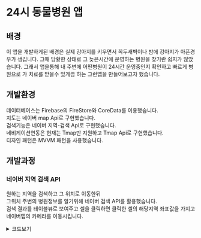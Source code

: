 # 24시 동물병원 앱

## 배경
이 앱을 개발하게된 배경은 실제 강아지를 키우면서 꼭두새벽이나 밤에 강아지가 아픈경우가 생깁니다. 그때 당황한 상태로 그 늦은시간에 운영하는 병원을 찾기란 쉽지가 않았습니다. 그래서 앱을통해 내 주변에 어떤병원이 24시간 운영중인지 확인하고 빠르게 병원으로 가 치료를 받을수 있게끔 하는 그런앱을 만들어보고자 했습니다.    

   
## 개발환경
데이터베이스는 Firebase의 FireStore와 CoreData를 이용했습니다.   
지도는 네이버 map Api로 구현했습니다.   
검색기능은 네이버 지역-검색 Api로 구현했습니다.    
네비게이션연동은 현재는 Tmap만 지원하고 Tmap Api로 구현했습니다.   
디자인 패턴은 MVVM 패턴을 사용했습니다.   


## 개발과정


### 네이버 지역 검색 API
원하는 지역을 검색하고 그 위치로 이동한뒤   
그위치 주변의 병원정보를 알기위해 네이버 검색 API를 활용했습니다.   
검색 결과를 테이블뷰로 보여주고 셀을 클릭하면 클릭한 셀의 해당지역 좌표값을 가지고   
네이버맵의 카메라를 이동시킵니다.   
<details>

네이버 검색 결과를 URL세션을 이용해 JSON형태로 받아와 모델로 만드는 코드  

```swift
static func fetchSearchService(queryValue: String, compltion: @escaping (Result<[SearchModel], Error>) -> Void) {
        DispatchQueue.global(qos: .default).async {
            let clientID = "AZNe9xs00tGIlUvyHPXj"
            let secretID = "XbdL_MZyWc"
            
            let query = "https://openapi.naver.com/v1/search/local.json?query=\(queryValue)&display=10&start=1&sort=random"
            
            guard let encodedQuery = query.addingPercentEncoding(withAllowedCharacters: NSCharacterSet.urlQueryAllowed) else {return}
            
            guard let url = URL(string: encodedQuery) else {return}
            
            var requestURL = URLRequest(url: url)
            
            requestURL.addValue(clientID, forHTTPHeaderField: "X-Naver-Client-Id")
            requestURL.addValue(secretID, forHTTPHeaderField: "X-Naver-Client-Secret")
            
            URLSession.shared.dataTask(with: requestURL) { data, respones, error in
                if error != nil {
                    compltion(.failure(error!))
                    return
                }
                
                guard let data = data else {
                    return
                }
                
                do {
                    let decodeData = try JSONDecoder().decode(SearchModelList.self, from: data)
                    let searhModels = decodeData.items.map {
                        SearchModel(name: $0.title, address: $0.roadAddress, x: $0.mapx, y: $0.mapy)
                    }
                    compltion(.success(searhModels))
                } catch {
                }
            }.resume()
        }
        
    }
}

```

받아온 모델을 통해 뷰에 보여줄 Viewmodel 코드   
데이터를 받기 시작한 시점과 끝난시점을 알기위해    
loddingStart와 lodingEnd 를만들었고    
이로인해 받아오는중의 로딩뷰를 표시했음    
델리게이트 패턴으로 HomeViewController에 lating값을 전달하고   
그 값을 이용해 카메라를 이동시켰음

```swift
final class SearchViewModel {
    
    var models : [SearchModel] = []
    
    var loddingStart: () -> Void = {}
    
    var lodingEnd: () -> Void = {}
    
    func count() -> Int {
        return models.count
    }
    
    func name(index: Int) -> String {
        return models[index].name.components(separatedBy: ["b","/","<",">"]).joined()
    }
    
    func address(index: Int) -> String {
        return models[index].address
    }
    
    func lating(index: Int) -> NMGLatLng {
        guard let xInt = Int(models[index].x) else {return NMGLatLng()}
        guard let yInt = Int(models[index].y) else {return NMGLatLng()}
        let xDouble = Double(xInt)
        let yDouble = Double(yInt)
        let tm = NMGTm128(x: xDouble, y: yDouble)
        let lating = tm.toLatLng()
        return lating
    }
    
    func fetch(searhText: String) {
        loddingStart()
        SearchService.fetchSearchService(queryValue: searhText) { [weak self] result in
             switch result {
             case .success(let models):
                 self?.models = models
                 self?.lodingEnd()
             case .failure(_):
                 self?.lodingEnd()
             }
        }
    }
}





```

델리게이트 패턴

```swift
protocol SearchViewDelegate: AnyObject {
    func locationData(lating: NMGLatLng)
}

func tableView(_ tableView: UITableView, didSelectRowAt indexPath: IndexPath) {
        guard let lating = searchViewModel?.lating(index: indexPath.row) else {return}
        delegate?.locationData(lating: lating)
        navigationController?.popViewController(animated: true)
        
        
    }
```


<summary>코드보기</summary>


   
### 네이버맵 API   
![Simulator Screen Recording - iPhone 13 Pro - 2022-04-22 at 16 29 26](https://user-images.githubusercontent.com/93653997/164627998-dbfbf64c-405d-46d4-a186-9052abed6be2.gif)


동물병원의 위치를 나타낼 지도는 네이버 맵 Api를 활용했습니다.    
네이버맵 API같은경우 여러가지 기능을 제공하는데       
그중 병원의 위치를 알수있는 마커를 활용했습니다.
앱을 켠후 데이터 로딩화면이 표시되고   
데이터 로딩이 완료되면 로딩화면이 사라진후에 받아온 데이터를 반복문을 활용해 마커로 표시합니다.   
그럼 결과적으로 화면에 모든 동물병원의 위치가 마커로 표시됩니다.
<details>

파이어베이스에서 데이터를 받아와 모델로 만드는 Service 코드

```swift
struct HospitalService {
    static func fetchHospital(compltion: @escaping (Result<[HospitalModel],Error>) -> Void) {
        let db = Firestore.firestore().collection("hospital")
        db.getDocuments() { snapshot, error in
            if let error = error {
                compltion(.failure(error))
                return
            }
            guard let doc = snapshot?.documents else {return}
            let model = doc.map {
                HospitalModel(dic: $0.data())
            }
            compltion(.success(model))
        }
    }
}
```
  
ViewModel 코드   
데이터를 받은게 끝나는 시점을 알기위해 만든 lodingEnd   
이 클로져를 이용해 로딩이 끝난 시점에 뷰를 보여줌   

```swift
final class HospitalViewModel {
    

    var models: [HospitalModel] = []
    
    var lodingEnd: () -> Void = {}
    
    func fetch() {
        HospitalService.fetchHospital { [weak self] result in
            switch result {
            case .success(let model):
                self?.models = model
                self?.lodingEnd()
            case .failure(_):
                self?.lodingEnd()
            }
        }
    }
}

```

이 viewModel을 이용해 반복문을 통해 마커를 생성하는 코드   
viewModel에서 만든 lodingEnd 클료져가 호출되면 아래 함수가 호출됨   

```swift
private func lodingViewOFF() {
        //네이버 공식문서에서 같은 이미지를 쓰는경우 오버레이 이미지를 하나만 생성해서 사용해야한다고 합니다.
        let image = NMFOverlayImage(name: "마커이미지")
        loadingView.removeFromSuperview()
        DispatchQueue.global(qos: .default).async { [weak self] in
            for models in self!.hospitalViewModel.models {
                let marker = NMFMarker()
                marker.iconImage = image
                marker.position = NMGLatLng(lat: models.x, lng: models.y)
                marker.width = 40
                marker.height = 60
                marker.touchHandler = { [weak self] (ovrlay: NMFOverlay) -> Bool in
                    self?.marker.mapView = nil
                    self?.containerView.viewModel = DetailViewModel(model: models)
                    self?.animatePresentContainer()
                    self?.selectCameraZoom()
                    let camUpdate = NMFCameraUpdate(scrollTo: NMGLatLng(lat: models.x, lng: models.y))
                    self?.naverMapView.moveCamera(camUpdate)
                    return true
                }
                DispatchQueue.main.async { [weak self] in
                    marker.mapView = self?.naverMapView
                }
            }
        }
    }
```

<summary>코드보기</summary>
